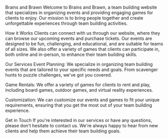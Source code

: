 Brains and Brawn
Welcome to Brains and Brawn, a team building website that specializes in organizing events and providing engaging games for clients to enjoy. Our mission is to bring people together and create unforgettable experiences through team building activities.

How it Works
Clients can connect with us through our website, where they can browse our upcoming events and purchase tickets. Our events are designed to be fun, challenging, and educational, and are suitable for teams of all sizes. We also offer a variety of games that clients can participate in, both online and in-person, to enhance their team building skills.

Our Services
Event Planning: We specialize in organizing team building events that are tailored to your specific needs and goals. From scavenger hunts to puzzle challenges, we've got you covered.

Game Rentals: We offer a variety of games for clients to rent and play, including board games, outdoor games, and virtual reality experiences.

Customization: We can customize our events and games to fit your unique requirements, ensuring that you get the most out of your team building experience.

Get in Touch
If you're interested in our services or have any questions, please don't hesitate to contact us. We're always happy to hear from new clients and help them achieve their team building goals.
